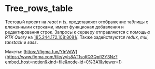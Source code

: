 # Tree_rows_table

Тестовый проект на *react* и *ts*, представляет отображение таблицы с вложенными строками, имеет функционал добавления и редактирования строк. Запросы к серверу отправляются с помощью *RTK Query* на [185.244.172.108:8081/](http://185.244.172.108:8081/). Также задействуются *redux*, *mui*, *tanstack* и *sass*.

Макеты: [https://figma.fun/YInVdW](https://www.figma.com/file/yyls8AT1soKQ3Qpfl2Y3Nz?embed_host=notion&kind=file&node-id=0%3A1&viewer=1)
